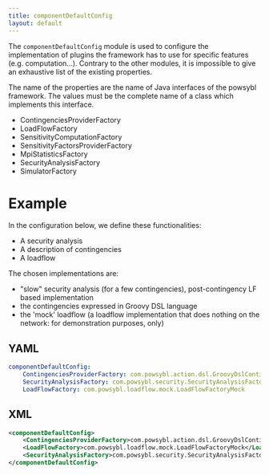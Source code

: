 ```yaml
---
title: componentDefaultConfig
layout: default
---
```


The `componentDefaultConfig` module is used to configure the implementation of plugins the framework has to use for
specific features (e.g. computation...). Contrary to the other modules, it is impossible to give an exhaustive list of the
existing properties.

The name of the properties are the name of Java interfaces of the powsybl framework. The values must be the complete name
of a class which implements this interface.
- ContingenciesProviderFactory
- LoadFlowFactory
- SensitivityComputationFactory
- SensitivityFactorsProviderFactory
- MpiStatisticsFactory
- SecurityAnalysisFactory
- SimulatorFactory

# Example
In the configuration below, we define these functionalities:
 - A security analysis
 - A description of contingencies
 - A loadflow
         
The chosen implementations are:
 - "slow" security analysis (for a few contingencies), post-contingency LF based implementation
 - the contingencies expressed in Groovy DSL language
 - the 'mock' loadflow (a loadflow implementation that does nothing on the network: for demonstration purposes, only)

## YAML
```yaml
componentDefaultConfig:
    ContingenciesProviderFactory: com.powsybl.action.dsl.GroovyDslContingenciesProviderFactory
    SecurityAnalysisFactory: com.powsybl.security.SecurityAnalysisFactoryImpl
    LoadFlowFactory: com.powsybl.loadflow.mock.LoadFlowFactoryMock
```

## XML
```xml
<componentDefaultConfig>
    <ContingenciesProviderFactory>com.powsybl.action.dsl.GroovyDslContingenciesProviderFactory</ContingenciesProviderFactory>
    <LoadFlowFactory>com.powsybl.loadflow.mock.LoadFlowFactoryMock</LoadFlowFactory>
    <SecurityAnalysisFactory>com.powsybl.security.SecurityAnalysisFactoryImpl</SecurityAnalysisFactory>
</componentDefaultConfig>

```
